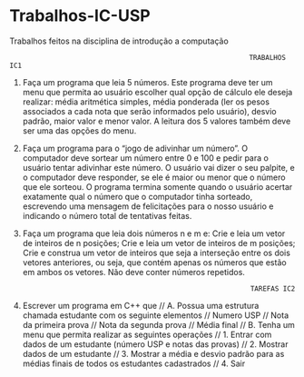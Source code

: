 # Trabalhos-IC-USP
Trabalhos feitos na disciplina de introdução a computação


                                                               TRABALHOS IC1
1. Faça um programa que leia 5 números. Este programa deve ter um menu que permita ao
usuário escolher qual opção de cálculo ele deseja realizar: média aritmética simples,
média ponderada (ler os pesos associados a cada nota que serão informados pelo
usuário), desvio padrão, maior valor e menor valor. A leitura dos 5 valores também deve
ser uma das opções do menu.

2. Faça um programa para o “jogo de adivinhar um número”. O computador deve sortear
um número entre 0 e 100 e pedir para o usuário tentar adivinhar este número. O usuário
vai dizer o seu palpite, e o computador deve responder, se ele é maior ou menor que o
número que ele sorteou. O programa termina somente quando o usuário acertar
exatamente qual o número que o computador tinha sorteado, escrevendo uma mensagem
de felicitações para o nosso usuário e indicando o número total de tentativas feitas.

3. Faça um programa que leia dois números n e m e:
 Crie e leia um vetor de inteiros de n posições;
 Crie e leia um vetor de inteiros de m posições;
 Crie e construa um vetor de inteiros que seja a interseção entre os dois vetores 
anteriores, ou seja, que contém apenas os números que estão em
ambos os vetores. Não deve conter números repetidos.

                                                               TAREFAS IC2
1. Escrever um programa em C++ que
// A. Possua uma estrutura chamada estudante com os seguinte elementos
// Numero USP
// Nota da primeira prova
// Nota da segunda prova
// Média final
// B. Tenha um menu que permita realizar as seguintes operações
// 1. Entrar com dados de um estudante (número USP e notas das provas)
// 2. Mostrar dados de um estudante
// 3. Mostrar a média e desvio padrão para as médias finais de todos os estudantes cadastrados
// 4. Sair

